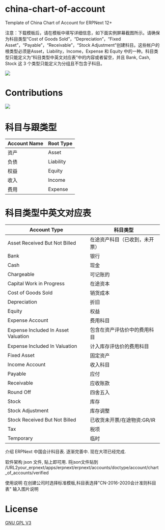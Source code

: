 # china-chart-of-account
Template of China Chart of Account for ERPNext 12+


注意：下载模板后，请在模板中填写详细信息，如下面实例屏幕截图所示。请确保为科目类型“Cost of Goods Sold”，“Depreciation”，“Fixed Asset”，“Payable”，“Receivable”，“Stock Adjustment”创建科目。这些帐户的根类型必须是Asset，Liability，Income，Expense 和 Equity 中的一种。科目类型只能定义为“科目类型中英文对应表”中的内容或者留空，并且 Bank, Cash, Stock 这 3 个类型只能定义为分组且不包含子科目。

![](https://cdn.jsdelivr.net/gh/r3f/img/2020/04/10/image-13:39:17.png)

# Contributions
![](https://cdn.jsdelivr.net/gh/r3f/img/2020/04/10/image-13:45:26.png)
# 科目与跟类型

| Account Name  | Root Type |
| ------ | --------- |
| 资产 | Asset |
| 负债 | Liability |
| 权益 | Equity |
| 收入 | Income ||
| 费用 | Expense |

# 科目类型中英文对应表

| Account Type  | 科目类型 |
| ------------- | ------------- |
| Asset Received But Not Billed | 在途资产科目（已收到，未开票） |
| Bank | 银行 |
| Cash | 现金 |
| Chargeable | 可记账的 |
| Capital Work in Progress | 在途资本 |
| Cost of Goods Sold | 销货成本 |
| Depreciation | 折旧 |
| Equity | 权益 |
| Expense Account | 费用科目 |
| Expense Included In Asset Valuation | 包含在资产评估价中的费用科目 |
| Expense Included In Valuation | 计入库存评估价的费用科目 |
| Fixed Asset | 固定资产 |
| Income Account | 收入科目 |
| Payable | 应付 |
| Receivable | 应收账款 |
| Round Off | 四舍五入 |
| Stock | 库存 |
| Stock Adjustment | 库存调整 |
| Stock Received But Not Billed | 已收货未开票/在途物资:GR/IR |
| Tax | 税项 |
| Temporary | 临时 |


介绍
ERPNext 中国会计科目表. 逐渐完善中. 现在大项已经完成.

软件架构
json 文件, 贴上即可用.
将json文件贴到 /URL2your_erpnext/apps/erpnext/erpnext/accounts/doctype/account/chart_of_accounts/verified

使用说明
在创建公司时选择标准模板,科目表选择"CN-2016-2020会计准则科目表" 输入图片说明
# License
[GNU GPL V3](https://github.com/r3f/china-chart-of-accounts/blob/master/LICENSE)
